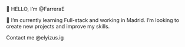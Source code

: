 
👋 HELLO, I’m @FarreraE

🌱 I’m currently learning Full-stack and working in Madrid. I’m looking to create new projects and improve my skills. 

Contact me @elyizus.ig


